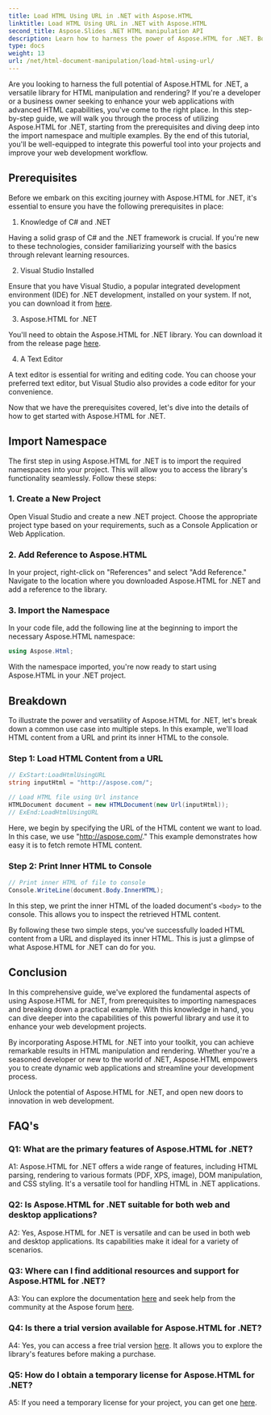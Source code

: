 ```yaml
---
title: Load HTML Using URL in .NET with Aspose.HTML
linktitle: Load HTML Using URL in .NET with Aspose.HTML
second_title: Aspose.Slides .NET HTML manipulation API
description: Learn how to harness the power of Aspose.HTML for .NET. Boost your web development with HTML manipulation and rendering.
type: docs
weight: 13
url: /net/html-document-manipulation/load-html-using-url/
---
```


Are you looking to harness the full potential of Aspose.HTML for .NET, a versatile library for HTML manipulation and rendering? If you're a developer or a business owner seeking to enhance your web applications with advanced HTML capabilities, you've come to the right place. In this step-by-step guide, we will walk you through the process of utilizing Aspose.HTML for .NET, starting from the prerequisites and diving deep into the import namespace and multiple examples. By the end of this tutorial, you'll be well-equipped to integrate this powerful tool into your projects and improve your web development workflow.

## Prerequisites

Before we embark on this exciting journey with Aspose.HTML for .NET, it's essential to ensure you have the following prerequisites in place:

1. Knowledge of C# and .NET

Having a solid grasp of C# and the .NET framework is crucial. If you're new to these technologies, consider familiarizing yourself with the basics through relevant learning resources.

2. Visual Studio Installed

Ensure that you have Visual Studio, a popular integrated development environment (IDE) for .NET development, installed on your system. If not, you can download it from [here](https://visualstudio.microsoft.com/).

3. Aspose.HTML for .NET

You'll need to obtain the Aspose.HTML for .NET library. You can download it from the release page [here](https://releases.aspose.com/html/net/).

4. A Text Editor

A text editor is essential for writing and editing code. You can choose your preferred text editor, but Visual Studio also provides a code editor for your convenience.

Now that we have the prerequisites covered, let's dive into the details of how to get started with Aspose.HTML for .NET.

## Import Namespace

The first step in using Aspose.HTML for .NET is to import the required namespaces into your project. This will allow you to access the library's functionality seamlessly. Follow these steps:

### 1. Create a New Project

Open Visual Studio and create a new .NET project. Choose the appropriate project type based on your requirements, such as a Console Application or Web Application.

### 2. Add Reference to Aspose.HTML

In your project, right-click on "References" and select "Add Reference." Navigate to the location where you downloaded Aspose.HTML for .NET and add a reference to the library.

### 3. Import the Namespace

In your code file, add the following line at the beginning to import the necessary Aspose.HTML namespace:

```csharp
using Aspose.Html;
```

With the namespace imported, you're now ready to start using Aspose.HTML in your .NET project.

## Breakdown

To illustrate the power and versatility of Aspose.HTML for .NET, let's break down a common use case into multiple steps. In this example, we'll load HTML content from a URL and print its inner HTML to the console.

### Step 1: Load HTML Content from a URL

```csharp
// ExStart:LoadHtmlUsingURL
string inputHtml = "http://aspose.com/";

// Load HTML file using Url instance
HTMLDocument document = new HTMLDocument(new Url(inputHtml));
// ExEnd:LoadHtmlUsingURL
```

Here, we begin by specifying the URL of the HTML content we want to load. In this case, we use "http://aspose.com/." This example demonstrates how easy it is to fetch remote HTML content.

### Step 2: Print Inner HTML to Console

```csharp
// Print inner HTML of file to console
Console.WriteLine(document.Body.InnerHTML);
```

In this step, we print the inner HTML of the loaded document's `<body>` to the console. This allows you to inspect the retrieved HTML content.

By following these two simple steps, you've successfully loaded HTML content from a URL and displayed its inner HTML. This is just a glimpse of what Aspose.HTML for .NET can do for you.

## Conclusion

In this comprehensive guide, we've explored the fundamental aspects of using Aspose.HTML for .NET, from prerequisites to importing namespaces and breaking down a practical example. With this knowledge in hand, you can dive deeper into the capabilities of this powerful library and use it to enhance your web development projects.

By incorporating Aspose.HTML for .NET into your toolkit, you can achieve remarkable results in HTML manipulation and rendering. Whether you're a seasoned developer or new to the world of .NET, Aspose.HTML empowers you to create dynamic web applications and streamline your development process.

Unlock the potential of Aspose.HTML for .NET, and open new doors to innovation in web development.

## FAQ's

### Q1: What are the primary features of Aspose.HTML for .NET?
   
A1: Aspose.HTML for .NET offers a wide range of features, including HTML parsing, rendering to various formats (PDF, XPS, image), DOM manipulation, and CSS styling. It's a versatile tool for handling HTML in .NET applications.

### Q2: Is Aspose.HTML for .NET suitable for both web and desktop applications?
   
A2: Yes, Aspose.HTML for .NET is versatile and can be used in both web and desktop applications. Its capabilities make it ideal for a variety of scenarios.

### Q3: Where can I find additional resources and support for Aspose.HTML for .NET?
   
A3: You can explore the documentation [here](https://reference.aspose.com/html/net/) and seek help from the community at the Aspose forum [here](https://forum.aspose.com/).

### Q4: Is there a trial version available for Aspose.HTML for .NET?
   
A4: Yes, you can access a free trial version [here](https://releases.aspose.com/). It allows you to explore the library's features before making a purchase.

### Q5: How do I obtain a temporary license for Aspose.HTML for .NET?
   
A5: If you need a temporary license for your project, you can get one [here](https://purchase.aspose.com/temporary-license/).
